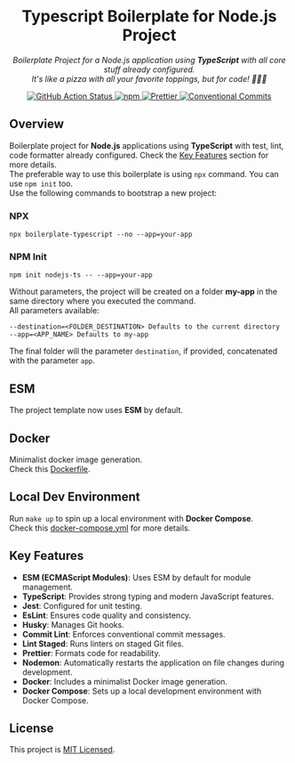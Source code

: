 <h1 align="center">Typescript Boilerplate for Node.js Project</h1>

<p align="center">
    <i>Boilerplate Project for a Node.js application using <strong>TypeScript</strong> with all core stuff already configured. 
    <br />
    It's like a pizza with all your favorite toppings, but for code! 🍕🍕🍕</i>
</p>

<p align="center">
  <a href="https://github.com/ddnb/boilerplate-typescript/actions/workflows/ci.yml">
    <img src="https://github.com/ddnb/boilerplate-typescript/actions/workflows/ci.yml/badge.svg" alt="GitHub Action Status" />
  </a>
  <a href="https://www.npmjs.com/package/boilerplate-typescript">
    <img src="https://img.shields.io/npm/v/boilerplate-typescript.svg?logo=npm&logoColor=fff&label=NPM+package&color=limegreen" alt="npm" />
  </a>
  <a href="https://github.com/prettier/prettier">
    <img src="https://img.shields.io/badge/code_style-prettier-ff69b4.svg?style=flat" alt="Prettier"/>
  </a>
  <a href="https://conventionalcommits.org">
    <img src="https://img.shields.io/badge/Conventional%20Commits-1.0.0-yellow.svg" alt="Conventional Commits"/>
  </a>
</p>

## Overview

Boilerplate project for **Node.js** applications using **TypeScript** with test, lint, code formatter already configured.
Check the [Key Features](#key-features) section for more details.  
The preferable way to use this boilerplate is using `npx` command. You can use `npm init` too.  
Use the following commands to bootstrap a new project:

### NPX

```
npx boilerplate-typescript --no --app=your-app
```

### NPM Init

```
npm init nodejs-ts -- --app=your-app
```

Without parameters, the project will be created on a folder **my-app** in the same directory where you executed the
command.  
All parameters available:

```
--destination=<FOLDER_DESTINATION> Defaults to the current directory
--app=<APP_NAME> Defaults to my-app
```

The final folder will the parameter `destination`, if provided, concatenated with the parameter `app`.

## ESM

The project template now uses **ESM** by default.

## Docker

Minimalist docker image generation.  
Check this [Dockerfile](build/docker/Dockerfile).

## Local Dev Environment

Run `make up` to spin up a local environment with **Docker Compose**.  
Check this [docker-compose.yml](deployments/dev/docker-compose.yml) for more details.

## Key Features

- **ESM (ECMAScript Modules)**: Uses ESM by default for module management.
- **TypeScript**: Provides strong typing and modern JavaScript features.
- **Jest**: Configured for unit testing.
- **EsLint**: Ensures code quality and consistency.
- **Husky**: Manages Git hooks.
- **Commit Lint**: Enforces conventional commit messages.
- **Lint Staged**: Runs linters on staged Git files.
- **Prettier**: Formats code for readability.
- **Nodemon**: Automatically restarts the application on file changes during development.
- **Docker**: Includes a minimalist Docker image generation.
- **Docker Compose**: Sets up a local development environment with Docker Compose.

## License

This project is [MIT Licensed](LICENSE).
